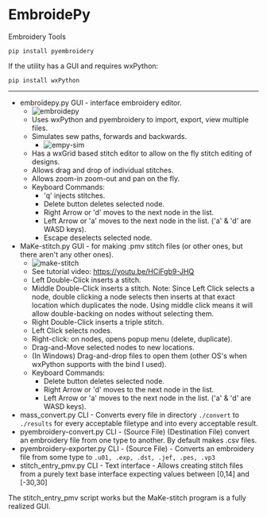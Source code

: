 # EmbroidePy
Embroidery Tools

`pip install pyembroidery`

If the utility has a GUI and requires wxPython:

`pip install wxPython`

---

* embroidepy.py	GUI - interface embroidery editor.
   * ![embroidepy](https://user-images.githubusercontent.com/3302478/44623722-06096680-a88b-11e8-8e7d-30b210892ba1.png)
   * Uses wxPython and pyembroidery to import, export, view multiple files.
   * Simulates sew paths, forwards and backwards.
      * ![empy-sim](https://user-images.githubusercontent.com/3302478/44623750-ef174400-a88b-11e8-9fdc-dfb2cebefc41.png)
   * Has a wxGrid based stitch editor to allow on the fly stitch editing of designs.
   * Allows drag and drop of individual stitches.
   * Allows zoom-in zoom-out and pan on the fly.
   * Keyboard Commands:
      * 'q' injects stitches.
      * Delete button deletes selected node.
      * Right Arrow or 'd' moves to the next node in the list.
      * Left Arrow or 'a' moves to the next node in the list. ('a' & 'd' are WASD keys).
      * Escape deselects selected node.
* MaKe-stitch.py GUI - for making .pmv stitch files (or other ones, but there aren't any other ones).
   * ![make-stitch](https://user-images.githubusercontent.com/3302478/44017845-9e4cb12e-9e8e-11e8-9849-f9b9ba75d516.png)
   * See tutorial video: https://youtu.be/HCiFgb9-JHQ
   * Left Double-Click inserts a stitch.
   * Middle Double-Click inserts a stitch. Note: Since Left Click selects a node, double clicking a node selects then inserts at that exact location which duplicates the node. Using middle click means it will allow double-backing on nodes without selecting them.
   * Right Double-Click inserts a triple stitch.
   * Left Click selects nodes.
   * Right-click: on nodes, opens popup menu (delete, duplicate).
   * Drag-and-Move selected nodes to new locations.
   * (In Windows) Drag-and-drop files to open them (other OS's when wxPython supports with the bind I used).
   * Keyboard Commands:
      * Delete button deletes selected node.
      * Right Arrow or 'd' moves to the next node in the list.
      * Left Arrow or 'a' moves to the next node in the list. ('a' & 'd' are WASD keys).
* mass_convert.py	CLI - Converts every file in directory `./convert` to `./results` for every acceptable filetype and into every acceptable result.
* pyembroidery-convert.py	CLI - (Source File) (Destination File) convert an embroidery file from one type to another. By default makes .csv files.
* pyembroidery-exporter.py  CLI - (Source File) - Converts an embroidery file from some type to `.u01, .exp, .dst, .jef, .pes, .vp3`
* stitch_entry_pmv.py CLI - Text interface - Allows creating stitch files from a purely text base interface expecting values between [0,14] and [-30,30]

The stitch_entry_pmv script works but the MaKe-stitch program is a fully realized GUI.
